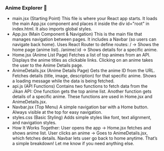 ### Anime Explorer 🎥
- main.jsx (Starting Point)
This file is where your React app starts.
It loads the main App.jsx component and places it inside the div id="root" in index.html.
It also imports global styles.
- App.jsx (Main Component & Navigation)
This is the main file that manages navigation between pages.
It includes a Navbar (so users can navigate back home).
Uses React Router to define routes:
/ → Shows the home page (anime list).
/anime/:id → Shows details for a specific anime.
- Home.jsx (Anime List Page)
Fetches a list of top animes from an API.
Displays the anime titles as clickable links.
Clicking on an anime takes the user to the Anime Details page.
- AnimeDetails.jsx (Anime Details Page)
Gets the anime ID from the URL.
Fetches details (title, image, description) for that specific anime.
Shows a loading message while the data is being fetched.
- api.js (API Functions)
Contains two functions to fetch data from the Jikan API:
One function gets the top anime list.
Another function gets details of a specific anime.
These functions are used in Home.jsx and AnimeDetails.jsx.
- Navbar.jsx (Top Menu)
A simple navigation bar with a Home button.
Always visible at the top for easy navigation.
- styles.css (Basic Styling)
Adds simple styles like font, text alignment, and navigation styles.
- How It Works Together:
User opens the app → Home.jsx fetches and shows anime list.
User clicks an anime → Goes to AnimeDetails.jsx, which fetches details.
Navbar lets user go back to home anytime.
That’s a simple breakdown! Let me know if you need anything else. 